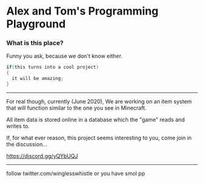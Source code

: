# Alex and Tom's Programming Playground

### What is this place?
Funny you ask, because we don't know either.

```c
if(this turns into a cool project)
{
  it will be amazing;
}
```
***

For real though, currently (June 2020), We are working on an item system that will function similar to the one you see in Minecraft.

All item data is stored online in a database which the "game" reads and writes to.

If, for what ever reason, this project seems interesting to you, come join in the discussion...

 https://discord.gg/yQYbUQJ


***

follow twitter.com/winglesswhistle or you have smol pp
